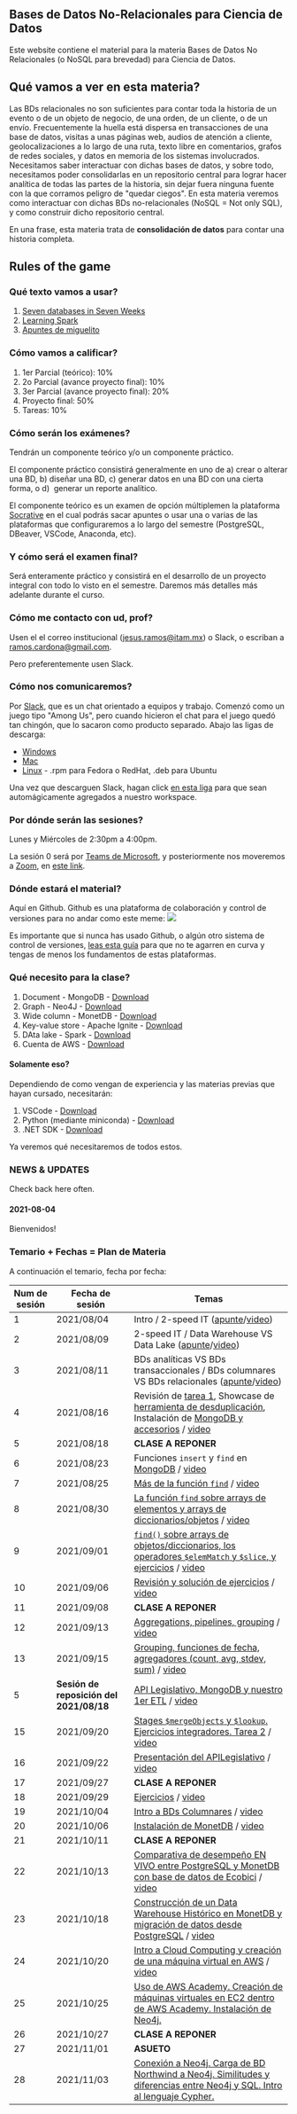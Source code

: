 ## Bases de Datos No-Relacionales para Ciencia de Datos

Este website contiene el material para la materia Bases de Datos No Relacionales (o NoSQL para brevedad) para Ciencia de Datos.

## Qué vamos a ver en esta materia?

Las BDs relacionales no son suficientes para contar toda la historia de un evento o de un objeto de negocio, de una orden, de un cliente, o de un envío. Frecuentemente la huella está dispersa en transacciones de una base de datos, visitas a unas páginas web, audios de atención a cliente, geolocalizaciones a lo largo de una ruta, texto libre en comentarios, grafos de redes sociales, y datos en memoria de los sistemas involucrados. Necesitamos saber interactuar con dichas bases de datos, y sobre todo, necesitamos poder consolidarlas en un repositorio central para lograr hacer analítica de todas las partes de la historia, sin dejar fuera ninguna fuente con la que corramos peligro de "quedar ciegos". En esta materia veremos como interactuar con dichas BDs no-relacionales (NoSQL = Not only SQL), y como construir dicho repositorio central.

En una frase, esta materia trata de **consolidación de datos** para contar una historia completa.

##   Rules of the game

### Qué texto vamos a usar?

1. [Seven databases in Seven Weeks](http://barbra-coco.dyndns.org/yuri/seven/seven2.pdf)
2. [Learning Spark](https://pages.databricks.com/rs/094-YMS-629/images/LearningSpark2.0.pdf)
3. [Apuntes de miguelito](https://drive.google.com/file/d/1yS4RXly7kGCKBjklfX11dwK-fhvMpm-s/view?usp=sharing)


### Cómo vamos a calificar?

1. 1er Parcial (teórico): 10%
2. 2o Parcial (avance proyecto final): 10%
3. 3er Parcial (avance proyecto final): 20%
4. Proyecto final: 50%
5. Tareas: 10%

### Cómo serán los exámenes?
Tendrán un componente teórico y/o un componente práctico.

El componente práctico consistirá generalmente en uno de a) crear o alterar una BD, b) diseñar una BD, c) generar datos en una BD con una cierta forma, o d)  generar un reporte analítico.

El componente teórico es un examen de opción múltiplemen la plataforma [Socrative](https://www.socrative.com/) en el cual podrás sacar apuntes o usar una o varias de las plataformas que configuraremos a lo largo del semestre (PostgreSQL, DBeaver, VSCode, Anaconda, etc).

### Y cómo será el examen final?
Será enteramente práctico y consistirá en el desarrollo de un proyecto integral con todo lo visto en el semestre. Daremos más detalles más adelante durante el curso.

### Cómo me contacto con ud, prof?
Usen el el correo institucional (jesus.ramos@itam.mx) o Slack, o escriban a ramos.cardona@gmail.com.

Pero preferentemente usen Slack.

### Cómo nos comunicaremos?
Por [Slack](https://slack.com), que es un chat orientado a equipos y trabajo. Comenzó como un juego tipo "Among Us", pero cuando hicieron el chat para el juego quedó tan chingón, que lo sacaron como producto separado. Abajo las ligas de descarga:
- [Windows](https://slack.com/downloads/windows)
- [Mac](https://slack.com/help/articles/207677868-Download-Slack-for-Mac)
- [Linux](https://slack.com/downloads/linux) - .rpm para Fedora o RedHat, .deb para Ubuntu

Una vez que descarguen Slack, hagan click [en esta liga](https://join.slack.com/t/nosql4ds-aug-dec-2021/shared_invite/zt-ty8xeun7-KGFTNAdK1D7ylLa5XnoZsg) para que sean automágicamente agregados a nuestro workspace.

### Por dónde serán las sesiones?

Lunes y Miércoles de 2:30pm a 4:00pm.

La sesión 0 será por [Teams de Microsoft](https://www.microsoft.com/es-mx/microsoft-365/microsoft-teams/download-app), y posteriormente nos moveremos a [Zoom](https://zoom.us/download), en [este link](https://itam.zoom.us/my/xuxoramos).

### Dónde estará el material?
Aquí en Github. Github es una plataforma de colaboración y control de versiones para no andar como este meme:
![](https://i.redd.it/05b6u19pseoz.png)

Es importante que si nunca has usado Github, o algún otro sistema de control de versiones, [leas esta guía](https://guides.github.com/activities/hello-world/) para que no te agarren en curva y tengas de menos los fundamentos de estas plataformas.

### Qué necesito para la clase?

1. Document - MongoDB - [Download](https://www.mongodb.com/try/download/community)
2. Graph - Neo4J - [Download](https://neo4j.com/download/)
3. Wide column - MonetDB - [Download](https://www.monetdb.org/Downloads)
3. Key-value store - Apache Ignite - [Download](https://ignite.apache.org/)
4. DAta lake - Spark - [Download](https://spark.apache.org/)
5. Cuenta de AWS - [Download](https://aws.amazon.com/free/?sc_icampaign=acq_aws_takeover-1st-visit-free-tier&sc_ichannel=ha&sc_icontent=awssm-evergreen-1st-visit&sc_iplace=hero&trk=ha_awssm-evergreen-1st-visit&all-free-tier.sort-by=item.additionalFields.SortRank&all-free-tier.sort-order=asc&awsf.Free%20Tier%20Types=*all&awsf.Free%20Tier%20Categories=*all)

#### Solamente eso?

Dependiendo de como vengan de experiencia y las materias previas que hayan cursado, necesitarán:

1. VSCode - [Download](https://code.visualstudio.com/download)
2. Python (mediante miniconda) - [Download](https://docs.conda.io/en/latest/miniconda.html)
3. .NET SDK - [Download](https://dotnet.microsoft.com/download)

Ya veremos qué necesitaremos de todos estos.

### NEWS & UPDATES

Check back here often.

#### 2021-08-04
Bienvenidos!

### Temario + Fechas = Plan de Materia
A continuación el temario, fecha por fecha:

| Num de sesión | Fecha de sesión | Temas |
|---------------|-----------------|-------|
| 1             | 2021/08/04      | Intro / 2-speed IT ([apunte](https://drive.google.com/file/d/1yS4RXly7kGCKBjklfX11dwK-fhvMpm-s/view?usp=sharing)/[video](https://drive.google.com/file/d/1ieoOT-bMrxuAFETPJRegX0bBlerJRWXd/view?usp=sharing))
| 2             | 2021/08/09      | 2-speed IT / Data Warehouse VS Data Lake ([apunte](https://drive.google.com/file/d/1yS4RXly7kGCKBjklfX11dwK-fhvMpm-s/view?usp=sharing)/[video](https://drive.google.com/file/d/1l6x1-kBVJ2J7OhMVgSCPrmdQn7ze_oQ_/view?usp=sharing))
| 3             | 2021/08/11      | BDs analíticas VS BDs transaccionales / BDs columnares VS BDs relacionales ([apunte](https://drive.google.com/file/d/1yS4RXly7kGCKBjklfX11dwK-fhvMpm-s/view?usp=sharing)/[video](https://drive.google.com/file/d/1uurA9_b-LqRqZOrSPzbCWqDMDmsxYhjq/view?usp=sharing))
| 4             | 2021/08/16      | Revisión de [tarea 1](https://docs.google.com/spreadsheets/d/1vAfKm4FhWRxNLE7i9uCAhLwyY-GBkY-Z/edit?usp=sharing&ouid=112731314315641508878&rtpof=true&sd=true), Showcase de [herramienta de desduplicación](https://dedupe.io/), Instalación de [MongoDB y accesorios](https://xuxoramos.github.io/nosql-4-ds/01_mongodb) / [video](https://drive.google.com/file/d/1PsGHNzYT7OPvNlR0zdvIM9RQX_tdr7bd/view?usp=sharing)
| 5             | 2021/08/18      | **CLASE A REPONER** |
| 6             | 2021/08/23      | Funciones `insert` y `find` en [MongoDB](https://xuxoramos.github.io/nosql-4-ds/01_mongodb) / [video](https://drive.google.com/file/d/163qpEwLeXLFY1_17gx-xCLfRjH3NA_0p/view?usp=sharing)
| 7             | 2021/08/25      | [Más de la función `find`](https://xuxoramos.github.io/nosql-4-ds/01_mongodb) / [video](https://drive.google.com/file/d/1uicMJ_S5rMgZWhBYajXHJAMwOkMvfLiy/view?usp=sharing)
| 8             | 2021/08/30      | [La función `find` sobre arrays de elementos y arrays de diccionarios/objetos](https://xuxoramos.github.io/nosql-4-ds/01_mongodb) / [video](https://drive.google.com/file/d/10vUhMDTksjWHVQzV2uljwfw8zyF2B97W/view?usp=sharing)
| 9             | 2021/09/01      | [`find()` sobre arrays de objetos/diccionarios, los operadores `$elemMatch` y `$slice`, y ejercicios](https://xuxoramos.github.io/nosql-4-ds/01_mongodb) / [video](https://drive.google.com/file/d/1Ue5E5tQjNdHr5KqTnUT1H_ayaDKpyGj7/view?usp=sharing)
| 10             | 2021/09/06      | [Revisión y solución de ejercicios](https://xuxoramos.github.io/nosql-4-ds/01_mongodb) / [video](https://drive.google.com/file/d/1ZegIut_kc4C1DxFBpxwkA9-yZvlaaZkv/view?usp=sharing)
| 11             | 2021/09/08      | **CLASE A REPONER**
| 12             | 2021/09/13      | [Aggregations, pipelines, grouping](https://xuxoramos.github.io/nosql-4-ds/01_mongodb) / [video](https://drive.google.com/file/d/1mpZTq96WXuJV47VJ8OPHKczbrzrUIddd/view?usp=sharing)
| 13             | 2021/09/15      | [Grouping, funciones de fecha, agregadores (count, avg, stdev, sum)](https://xuxoramos.github.io/nosql-4-ds/01_mongodb) / [video](https://drive.google.com/file/d/1wq3iDtXWOkXy1pDBP-ZV2Lyx65rQBjUe/view?usp=sharing)
| 5             | **Sesión de reposición del 2021/08/18**      | [API Legislativo,  MongoDB y nuestro 1er ETL](https://xuxoramos.github.io/nosql-4-ds/01_mongodb) / [video](https://drive.google.com/file/d/1gVCyjQOJ1mHX7_yykdLRI8mhRA_cC8Lx/view?usp=sharing)
| 15             |   2021/09/20    | [Stages `$mergeObjects` y `$lookup`. Ejercicios integradores. Tarea 2](https://xuxoramos.github.io/nosql-4-ds/01_mongodb) / [video](https://drive.google.com/file/d/1kIU8YQlX5SqxfdN2JP0d34q_e8ExIYel/view?usp=sharing)
| 16             |   2021/09/22    | [Presentación del APILegislativo](https://drive.google.com/file/d/19sXSr-qu9qqpIpM7Kr8DNoCvAUcn9GFP/view?usp=sharing) / [video](https://drive.google.com/file/d/1-syp_3A1cD-kOOAUhP1Bl_Cox6m9QxxU/view?usp=sharing)
| 17             |   2021/09/27    | **CLASE A REPONER**
| 18             |   2021/09/29    | [Ejercicios](https://xuxoramos.github.io/nosql-4-ds/01_mongodb) / [video](https://drive.google.com/file/d/16_L00-V1JQLs1T0o2wnbKHxxU4GPfwu9/view?usp=sharing)
| 19             |   2021/10/04    | [Intro a BDs Columnares](https://xuxoramos.github.io/nosql-4-ds/01_monetdb) / [video](https://drive.google.com/file/d/1KioyeEsxjtJybviuhYFSvxV5EfUsOoit/view?usp=sharing)
| 20             |   2021/10/06    | [Instalación de MonetDB](https://xuxoramos.github.io/nosql-4-ds/01_monetdb) / [video](https://drive.google.com/file/d/1TqoF-OfzUQpXSpKx3wS8AYHlKmIKI1rM/view?usp=sharing)
| 21             |   2021/10/11    | **CLASE A REPONER**
| 22             |   2021/10/13    | [Comparativa de desempeño EN VIVO entre PostgreSQL y MonetDB con base de datos de Ecobici](https://xuxoramos.github.io/nosql-4-ds/01_monetdb) / [video](https://drive.google.com/file/d/1nVO7-nZKtSkp6oz2TvW-OLV_XcUX1q5v/view?usp=sharing)
| 23             |   2021/10/18    | [Construcción de un Data Warehouse Histórico en MonetDB y migración de datos desde PostgreSQL](https://xuxoramos.github.io/nosql-4-ds/01_monetdb) / [video](https://drive.google.com/file/d/1k-c_QXwZloKJReCVhsQ7AOPKHWiu0cYc/view?usp=sharing)
| 24             |   2021/10/20    | [Intro a Cloud Computing y creación de una máquina virtual en AWS](https://xuxoramos.github.io/nosql-4-ds/01_neo4j) / [video](https://drive.google.com/file/d/19hobazsdMgyCyrg_9Y3Hk7c8VIVMa607/view?usp=sharing)
| 25             |   2021/10/25    | [Uso de AWS Academy. Creación de máquinas virtuales en EC2 dentro de AWS Academy. Instalación de Neo4j.](https://itam.zoom.us/rec/share/2_X9Nli0AG9ZeMNCPpCbbHzAFCdHX9VxlfxvHd5cFkOThIQT17XcpOkMQKzLPAL2.N8jEbWiG68vG6n7D)
| 26             |   2021/10/27    | **CLASE A REPONER**
| 27             |   2021/11/01    | **ASUETO**
| 28             |   2021/11/03    | [Conexión a Neo4j. Carga de BD Northwind a Neo4j. Similitudes y diferencias entre Neo4j y SQL. Intro al lenguaje Cypher.](https://drive.google.com/file/d/1sJkytduTJHxQbpFzmdSLi5EZNv5cI9hj/view?usp=sharing)

